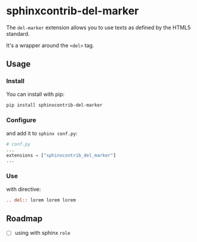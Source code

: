 # sphinxcontrib-del-marker

The `del-marker` extension allows you to use texts as defined by the HTML5 standard. 

It's a wrapper around the `<del>` tag. 

## Usage

### Install
You can install with pip:

```bash
pip install sphinxcontrib-del-marker
```

### Configure
and add it to `sphinx conf.py`:

```python
# conf.py
...
extensions = ["sphinxcontrib_del_marker"]
...
```

### Use

with directive:
```rst
.. del:: lorem lorem lorem
```


## Roadmap

- [ ] using with sphinx `role`
